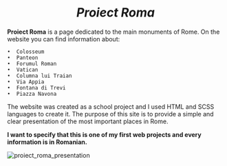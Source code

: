# <h1 align="center"><strong><em>Proiect Roma</em></strong></h1>


**Proiect Roma** is a page dedicated to the main monuments of Rome. On the website you can find information about:

	•  Colosseum
	•  Panteon
	•  Forumul Roman
	•  Vatican
	•  Columna lui Traian
	•  Via Appia
	•  Fontana di Trevi
	•  Piazza Navona

The website was created as a school project and I used HTML and SCSS languages ​​to create it. The purpose of this site is to provide a simple and clear presentation of the most important places in Rome.

**I want to specify that this is one of my first web projects and every information is in Romanian.**

![proiect_roma_presentation](https://github.com/user-attachments/assets/8c83a454-c6cc-4aac-aeac-d2f08afc89eb)

